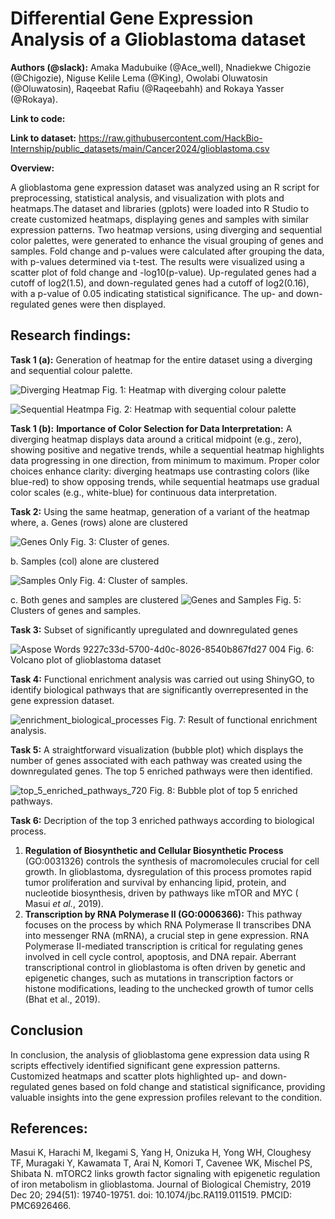 # **Differential Gene Expression Analysis of a Glioblastoma dataset** #

**Authors (@slack):** Amaka Madubuike (@Ace_well), Nnadiekwe Chigozie (@Chigozie), Niguse Kelile Lema (@King), Owolabi Oluwatosin (@Oluwatosin), Raqeebat Rafiu (@Raqeebahh) and Rokaya Yasser (@Rokaya).

**Link to code:** 

**Link to dataset:** https://raw.githubusercontent.com/HackBio-Internship/public_datasets/main/Cancer2024/glioblastoma.csv

**Overview:**

A glioblastoma gene expression dataset was analyzed using an R script for preprocessing, statistical analysis, and visualization with plots and heatmaps.The dataset and libraries (gplots) were loaded into R Studio to create customized heatmaps, displaying genes and samples with similar expression patterns. Two heatmap versions, using diverging and sequential color palettes, were generated to enhance the visual grouping of genes and samples. Fold change and p-values were calculated after grouping the data, with p-values determined via t-test. The results were visualized using a scatter plot of fold change and -log10(p-value). Up-regulated genes had a cutoff of log2(1.5), and down-regulated genes had a cutoff of log2(0.16), with a p-value of 0.05 indicating statistical significance. The up- and down-regulated genes were then displayed.

## **Research findings:**

**Task 1 (a):** Generation of heatmap for the entire dataset using a diverging and sequential colour palette.

![Diverging Heatmap](https://github.com/user-attachments/assets/1dbb6e36-d1b6-48dd-8cd8-9879766abeac)
Fig. 1: Heatmap with diverging colour palette


![Sequential Heatmpa](https://github.com/user-attachments/assets/427d3354-14e8-4fc3-98a5-53dcbdf410a2)
Fig. 2: Heatmap with sequential colour palette

**Task 1 (b):**
**Importance of Color Selection for Data Interpretation:**
A diverging heatmap displays data around a critical midpoint (e.g., zero), showing positive and negative trends, while a sequential heatmap highlights data progressing in one direction, from minimum to maximum. Proper color choices enhance clarity: diverging heatmaps use contrasting colors (like blue-red) to show opposing trends, while sequential heatmaps use gradual color scales (e.g., white-blue) for continuous data interpretation.

**Task 2:** Using the same heatmap, generation of a variant of the heatmap where,
a. Genes (rows) alone are clustered

![Genes Only](https://github.com/user-attachments/assets/3e50abc1-dda8-4fbb-adff-e051f951398a)
Fig. 3: Cluster of genes.

b. Samples (col) alone are clustered

![Samples Only](https://github.com/user-attachments/assets/d1c711c5-4a27-497d-8507-f8c50a5b9e50)
Fig. 4: Cluster of samples.

c. Both genes and samples are clustered
![Genes and Samples](https://github.com/user-attachments/assets/c9457584-e401-4dc6-9b14-88fe0395db43)
Fig. 5: Clusters of genes and samples.

**Task 3:** Subset of significantly upregulated and downregulated genes

![Aspose Words 9227c33d-5700-4d0c-8026-8540b867fd27 004](https://github.com/user-attachments/assets/842e9f21-e550-4a04-97d9-29dcfb1c258a)
Fig. 6: Volcano plot of glioblastoma dataset

**Task 4:** Functional enrichment analysis was carried out using ShinyGO, to identify biological pathways that are significantly overrepresented in the gene expression dataset.

![enrichment_biological_processes](https://github.com/user-attachments/assets/ee7f2312-6a11-410b-8684-1ad297fdbc29)
Fig. 7: Result of functional enrichment analysis.

**Task 5:** A straightforward visualization (bubble plot) which displays the number of genes associated with each pathway was created using the downregulated genes. The top 5 enriched pathways were then identified.

![top_5_enriched_pathways_720](https://github.com/user-attachments/assets/78eeb257-d4d2-4a36-acc1-3ca49c82de68)
Fig. 8: Bubble plot of top 5 enriched pathways.

**Task 6:** Decription of the top 3 enriched pathways according to biological process.

1. **Regulation of Biosynthetic and Cellular Biosynthetic Process** (GO:0031326) controls the synthesis of macromolecules crucial for cell growth. In glioblastoma, dysregulation of this process promotes rapid tumor proliferation and survival by enhancing lipid, protein, and nucleotide biosynthesis, driven by pathways like mTOR and MYC ( Masui _et al._, 2019).
2. **Transcription by RNA Polymerase II (GO:0006366):** This pathway focuses on the process by which RNA Polymerase II transcribes DNA into messenger RNA (mRNA), a crucial step in gene expression. RNA Polymerase II-mediated transcription is critical for regulating genes involved in cell cycle control, apoptosis, and DNA repair. Aberrant transcriptional control in glioblastoma is often driven by genetic and epigenetic changes, such as mutations in transcription factors or histone modifications, leading to the unchecked growth of tumor cells (Bhat et al., 2019).
   
## **Conclusion** ## 

In conclusion, the analysis of glioblastoma gene expression data using R scripts effectively identified significant gene expression patterns. Customized heatmaps and scatter plots highlighted up- and down-regulated genes based on fold change and statistical significance, providing valuable insights into the gene expression profiles relevant to the condition.

## **References:** ##

Masui K, Harachi M, Ikegami S, Yang H, Onizuka H, Yong WH, Cloughesy TF, Muragaki Y, Kawamata T, Arai N, Komori T, Cavenee WK, Mischel PS, Shibata N. mTORC2 links growth factor signaling with epigenetic regulation of iron metabolism in glioblastoma. Journal of Biological Chemistry, 2019 Dec 20; 294(51): 19740-19751. doi: 10.1074/jbc.RA119.011519. PMCID: PMC6926466.

